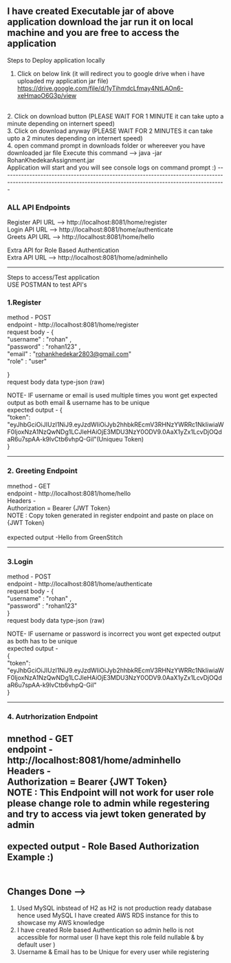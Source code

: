 ## I have created Executable jar of above application download the jar run it on local machine and you are free to access the application
Steps to Deploy application locally

1. Click on below link (it will redirect you to google drive when i have uploaded my application jar file)
   https://drive.google.com/file/d/1yTihmdcLfmay4NtLAOn6-xeHmaoO6G3p/view
<br>
2. Click on download button (PLEASE WAIT FOR 1 MINUTE it can take upto a minute depending on internert speed)
<br>
3. Click on download anyway (PLEASE WAIT FOR 2 MINUTES it can take upto a 2 minutes depending on internert speed)
<br>
4. open command prompt in downloads folder or whereever you have downloaded jar file
   Execute this command --> java -jar RohanKhedekarAssignment.jar
<br>
Application will start and you will see console logs on command prompt :)
---------------------------------------------------------------------------------------------------------------------------------------------------------------


### ALL API Endpoints

Register API URL --> http://localhost:8081/home/register <br>
Login API URL --> http://localhost:8081/home/authenticate <br>
Greets API URL --> http://localhost:8081/home/hello <br>

Extra API for Role Based Authentication   <br>
Extra API URL --> http://localhost:8081/home/adminhello <br>

---------------------------------------------------------------------------------------------------------------------------------------------------------------

Steps to access/Test application <br>
USE POSTMAN to test API's <br>

### 1.Register <br>

method - POST <br>
endpoint - http://localhost:8081/home/register <br>
request body - { <br>
    "username" : "rohan" , <br>
    "password" : "rohan123" , <br>
    "email" : "rohankhedekar2803@gmail.com" <br>
    "role" : "user" <br>
   
} <br>
request body data type-json (raw) <br>

NOTE- IF username or email is used multiple times you wont get expected output as both email & username has to be unique <br>
expected output -
{ <br>
    "token": "eyJhbGciOiJIUzI1NiJ9.eyJzdWIiOiJyb2hhbkREcmV3RHNzYWRRc1NkIiwiaWF0IjoxNzA1NzQwNDg1LCJleHAiOjE3MDU3NzY0ODV9.0AaX1yZx1LcvDjOQdaR6u7spAA-k9lvCtb6vhpQ-GiI"(Uniqueu Token) <br>
} <br>

---------------------------------------------------------------------------------------------------------------------------------------------------------------
### 2. Greeting Endpoint <br>
   
mnethod - GET <br>
endpoint - http://localhost:8081/home/hello <br>
Headers - <br>
Authorization = Bearer {JWT Token} <br>
NOTE : Copy token generated in register endpoint and paste on place on {JWT Token} <br>
<br>
expected output -Hello from GreenStitch <br>
 
---------------------------------------------------------------------------------------------------------------------------------------------------------------
### 3.Login <br>

method - POST <br>
endpoint - http://localhost:8081/home/authenticate <br>
request body - { <br>
    "username" : "rohan" , <br>
    "password" : "rohan123" <br>
} <br>
request body data type-json (raw) <br>

NOTE- IF username or password is incorrect you wont get expected output as both has to be unique <br>
expected output - <br>
{ <br>
    "token": "eyJhbGciOiJIUzI1NiJ9.eyJzdWIiOiJyb2hhbkREcmV3RHNzYWRRc1NkIiwiaWF0IjoxNzA1NzQwNDg1LCJleHAiOjE3MDU3NzY0ODV9.0AaX1yZx1LcvDjOQdaR6u7spAA-k9lvCtb6vhpQ-GiI" <br>
} <br>

---------------------------------------------------------------------------------------------------------------------------------------------------------------
### 4. Autrhorization Endpoint <br>
   
mnethod - GET <br>
endpoint - http://localhost:8081/home/adminhello <br>
Headers - <br>
Authorization = Bearer {JWT Token} <br>
NOTE : This Endpoint will not work for user role please change role to admin while regestering and try to access via jewt token generated by admin <br>
<br>
expected output - Role Based Authorization Example :) <br>
<br>
----------------------------------------------------------------------------------------------------------------------------------------------------------------

## Changes Done --> <br>
1. Used MySQL inbstead of H2 as H2 is not production ready database hence used MySQL I have created AWS RDS instance for this to showcase my AWS knowledge <br>
2. I have created Role based Authentication so admin hello is not accessible for normal user (I have kept this role feild nullable & by default user ) <br>
3. Username & Email has to be Unique for every user while registering <br>
